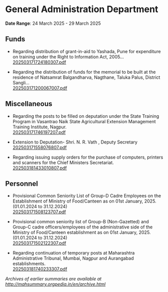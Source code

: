 # General Administration Department

**Date Range**: 24 March 2025 - 29 March 2025


## Funds
- Regarding distribution of grant-in-aid to Yashada, Pune for expenditure on training under the Right to Information Act, 2005...\
  [202503171724180307.pdf](https://gr.maharashtra.gov.in/Site/Upload/Government%20Resolutions/English/202503171724180307.pdf)

- Regarding the distribution of funds for the memorial to be built at the residence of Natsamrat Balgandharva, Nagthane, Taluka Palus, District Sangli...\
  [202503171200067007.pdf](https://gr.maharashtra.gov.in/Site/Upload/Government%20Resolutions/English/202503171200067007.pdf)

## Miscellaneous
- Regarding the posts to be filled on deputation under the State Training Program in Vasantrao Naik State Agricultural Extension Management Training Institute, Nagpur.\
  [202503171746197207.pdf](https://gr.maharashtra.gov.in/Site/Upload/Government%20Resolutions/English/202503171746197207.pdf)

- Extension to Deputation- Shri. N. R. Vath , Deputy  Secretary\
  [202503171558076807.pdf](https://gr.maharashtra.gov.in/Site/Upload/Government%20Resolutions/English/202503171558076807.pdf)

- Regarding issuing supply orders for the purchase of computers, printers and scanners for the Chief Ministers Secretariat.\
  [202503181433010807.pdf](https://gr.maharashtra.gov.in/Site/Upload/Government%20Resolutions/English/202503181433010807.pdf)

## Personnel
- Provisional Common Seniority List of Group-D Cadre Employees on the Establishment of Ministry of Food/Canteen as on 01st January, 2025. (01.01.2024 to 31.12.2024)\
  [202503171508123707.pdf](https://gr.maharashtra.gov.in/Site/Upload/Government%20Resolutions/English/202503171508123707.pdf)

- Provisional common seniority list of Group-B (Non-Gazetted) and Group-C cadre officers/employees of the administrative side of the Ministry of Food/Canteen establishment as on 01st January, 2025. (01.01.2024 to 31.12.2024)\
  [202503171502122307.pdf](https://gr.maharashtra.gov.in/Site/Upload/Government%20Resolutions/English/202503171502122307.pdf)

- Regarding continuation of temporary posts at Maharashtra Administrative Tribunal, Mumbai, Nagpur and Aurangabad establishments.\
  [202503181740233307.pdf](https://gr.maharashtra.gov.in/Site/Upload/Government%20Resolutions/English/202503181740233307.pdf)


*Archives of earlier summaries are available at http://mahsummary.orgpedia.in/en/archive.html*
